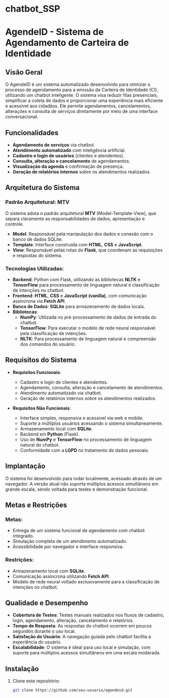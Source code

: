 # chatbot_SSP

# AgendeID - Sistema de Agendamento de Carteira de Identidade

## Visão Geral
O AgendeID é um sistema automatizado desenvolvido para otimizar o processo de agendamento para a emissão da Carteira de Identidade (CI), utilizando um chatbot inteligente. O sistema visa reduzir filas presenciais, simplificar a coleta de dados e proporcionar uma experiência mais eficiente e acessível aos cidadãos. Ele permite agendamentos, cancelamentos, alterações e consulta de serviços diretamente por meio de uma interface conversacional.

## Funcionalidades
- **Agendamento de serviços** via chatbot.
- **Atendimento automatizado** com inteligência artificial.
- **Cadastro e login de usuários** (clientes e atendentes).
- **Consulta, alteração e cancelamento** de agendamentos.
- **Visualização da agenda** e confirmação de presença.
- **Geração de relatórios internos** sobre os atendimentos realizados.

## Arquitetura do Sistema

### Padrão Arquitetural: MTV
O sistema adota o padrão arquitetural **MTV** (Model-Template-View), que separa claramente as responsabilidades de dados, apresentação e controle.

- **Model**: Responsável pela manipulação dos dados e conexão com o banco de dados SQLite.
- **Template**: Interface construída com **HTML**, **CSS** e **JavaScript**.
- **View**: Responsável pelas rotas do **Flask**, que coordenam as requisições e respostas do sistema.

### Tecnologias Utilizadas:
- **Backend**: Python com Flask, utilizando as bibliotecas **NLTK** e **TensorFlow** para processamento de linguagem natural e classificação de intenções no chatbot.
- **Frontend**: **HTML**, **CSS** e **JavaScript (vanilla)**, com comunicação assíncrona via **Fetch API**.
- **Banco de Dados**: **SQLite** para armazenamento de dados locais.
- **Bibliotecas**: 
  - **NumPy**: Utilizada no pré-processamento de dados de entrada do chatbot.
  - **TensorFlow**: Para executar o modelo de rede neural responsável pela classificação de intenções.
  - **NLTK**: Para processamento de linguagem natural e compreensão dos comandos do usuário.

## Requisitos do Sistema
- **Requisitos Funcionais**:
  - Cadastro e login de clientes e atendentes.
  - Agendamento, consulta, alteração e cancelamento de atendimentos.
  - Atendimento automatizado via chatbot.
  - Geração de relatórios internos sobre os atendimentos realizados.

- **Requisitos Não Funcionais**:
  - Interface simples, responsiva e acessível via web e mobile.
  - Suporte a múltiplos usuários acessando o sistema simultaneamente.
  - Armazenamento local com **SQLite**.
  - Backend em **Python** (Flask).
  - Uso de **NumPy** e **TensorFlow** no processamento de linguagem natural do chatbot.
  - Conformidade com a **LGPD** no tratamento de dados pessoais.

## Implantação
O sistema foi desenvolvido para rodar localmente, acessado através de um navegador. A versão atual não suporta múltiplos acessos simultâneos em grande escala, sendo voltada para testes e demonstração funcional.

## Metas e Restrições
### Metas:
- Entrega de um sistema funcional de agendamento com chatbot integrado.
- Simulação completa de um atendimento automatizado.
- Acessibilidade por navegador e interface responsiva.

### Restrições:
- Armazenamento local com **SQLite**.
- Comunicação assíncrona utilizando **Fetch API**.
- Modelo de rede neural voltado exclusivamente para a classificação de intenções no chatbot.

## Qualidade e Desempenho
- **Cobertura de Testes**: Testes manuais realizados nos fluxos de cadastro, login, agendamento, alteração, cancelamento e relatórios.
- **Tempo de Resposta**: As respostas do chatbot ocorrem em poucos segundos durante o uso local.
- **Satisfação do Usuário**: A navegação guiada pelo chatbot facilita a experiência do usuário.
- **Escalabilidade**: O sistema é ideal para uso local e simulação, com suporte para múltiplos acessos simultâneos em uma escala moderada.

## Instalação

1. Clone este repositório:
   ```bash
   git clone https://github.com/seu-usuario/agendeid.git
